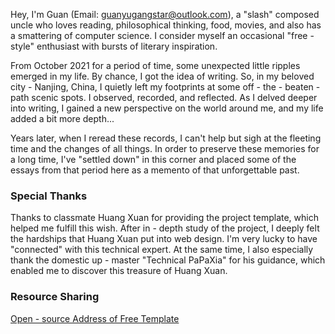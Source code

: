Hey, I'm Guan (Email: guanyugangstar@outlook.com), a "slash" composed uncle who loves reading, philosophical thinking, food, movies, and also has a smattering of computer science. I consider myself an occasional "free - style" enthusiast with bursts of literary inspiration.

From October 2021 for a period of time, some unexpected little ripples emerged in my life. By chance, I got the idea of writing. So, in my beloved city - Nanjing, China, I quietly left my footprints at some off - the - beaten - path scenic spots. I observed, recorded, and reflected. As I delved deeper into writing, I gained a new perspective on the world around me, and my life added a bit more depth...

Years later, when I reread these records, I can't help but sigh at the fleeting time and the changes of all things. In order to preserve these memories for a long time, I've "settled down" in this corner and placed some of the essays from that period here as a memento of that unforgettable past.

### Special Thanks
Thanks to classmate Huang Xuan for providing the project template, which helped me fulfill this wish. After in - depth study of the project, I deeply felt the hardships that Huang Xuan put into web design. I'm very lucky to have "connected" with this technical expert. At the same time, I also especially thank the domestic up - master "Technical PaPaXia" for his guidance, which enabled me to discover this treasure of Huang Xuan.

### Resource Sharing
[Open - source Address of Free Template](https://github.com/guanyugangstar/guanyugangstar.github.io) 
